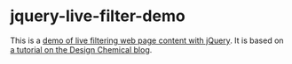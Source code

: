 # jquery-live-filter-demo

This is a [demo of live filtering web page content with jQuery][DEMO].
It is based on [a tutorial on the Design Chemical blog][TUTORIAL].

[DEMO]: http://dringtech.github.io/jquery-live-filter-demo/
[TUTORIAL]: http://www.designchemical.com/blog/index.php/jquery/live-text-search-function-using-jquery/
